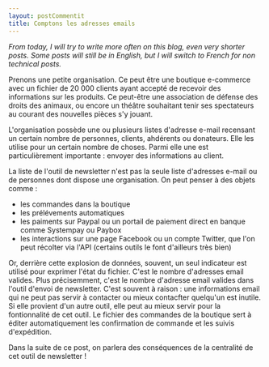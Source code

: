```yaml
---
layout: postCommentit
title: Comptons les adresses emails
---
```


*From today, I will try to write more often on this blog, even very shorter posts. Some posts will still be in English, but I will switch to French for non technical posts.*

Prenons une petite organisation. Ce peut être une boutique e-commerce avec un fichier de 20 000 clients ayant accepté de recevoir des informations sur les produits. Ce peut-être une association de défense des droits des animaux, ou encore un théâtre souhaitant tenir ses spectateurs au courant des nouvelles pièces s'y jouant.

L'organisation possède une ou plusieurs listes d'adresse e-mail recensant un certain nombre de personnes, clients, ahdérents ou donateurs. Elle les utilise pour un certain nombre de choses. Parmi elle une est particulièrement importante : envoyer des informations au client.

La liste de l'outil de newsletter n'est pas la seule liste d'adresses e-mail ou de personnes dont dispose une organisation. On peut penser à des objets comme :

- les commandes dans la boutique
- les prélévements automatiques
- les paiments sur Paypal ou un portail de paiement direct en banque comme Systempay ou Paybox
- les interactions sur une page Facebook ou un compte Twitter, que l'on peut récolter via l'API (certains outils le font d'ailleurs très bien)

Or, derrière cette explosion de données, souvent, un seul indicateur est utilisé pour exprimer l'état du fichier. C'est le nombre d'adresses email valides. Plus précisemment, c'est le nombre d'adresse email valides dans l'outil d'envoi de newsletter. C'est souvent à raison : une informations email qui ne peut pas servir à contacter ou mieux contacfter quelqu'un est inutile. Si elle provient d'un autre outil, elle peut au mieux servir pour la fontionnalité de cet outil. Le fichier des commandes de la boutique sert à éditer automatiquement les confirmation de commande et les suivis d'expédition.

Dans la suite de ce post, on parlera des conséquences de la centralité de cet outil de newsletter !
